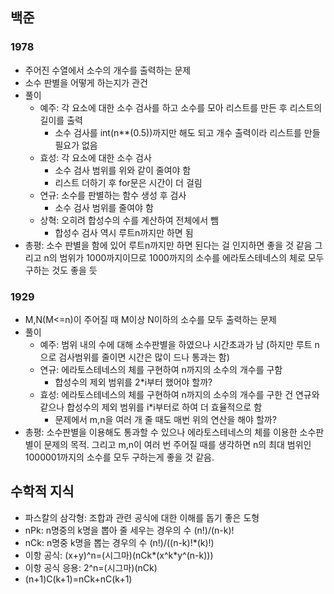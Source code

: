 ## 백준
### 1978
- 주어진 수열에서 소수의 개수를 출력하는 문제
- 소수 판별을 어떻게 하는지가 관건
- 풀이
    - 예주: 각 요소에 대한 소수 검사를 하고 소수를 모아 리스트를 만든 후 리스트의 길이를 출력
        - 소수 검사를 int(n**(0.5))까지만 해도 되고 개수 출력이라 리스트를 만들 필요가 없음
    - 효성: 각 요소에 대한 소수 검사
        - 소수 검사 범위를 위와 같이 줄여야 함
        - 리스트 더하기 후 for문은 시간이 더 걸림
    - 연규: 소수를 판별하는 함수 생성 후 검사
        - 소수 검사 범위를 줄여야 함
    - 상혁: 오히려 합성수의 수를 계산하여 전체에서 뺌
        - 합성수 검사 역시 루트n까지만 하면 됨
- 총평: 소수 판별을 함에 있어 루트n까지만 하면 된다는 걸 인지하면 좋을 것 같음 그리고 n의 범위가 1000까지이므로 1000까지의 소수를 에라토스테네스의 체로 모두 구하는 것도 좋을 듯

### 1929
- M,N(M<=n)이 주어질 때 M이상 N이하의 소수를 모두 출력하는 문제
- 풀이
    - 예주: 범위 내의 수에 대해 소수판별을 하였으나 시간초과가 남 (하지만 루트 n으로 검사범위를 줄이면 시간은 많이 드나 통과는 함)
    - 연규: 에라토스테네스의 체를 구현하여 n까지의 소수의 개수를 구함 
        - 합성수의 제외 범위를 2*i부터 했어야 할까?
    - 효성: 에라토스테네스의 체를 구현하여 n까지의 소수의 개수를 구한 건 연규와 같으나 합성수의 제외 범위를 i*i부터로 하여 더 효율적으로 함
        - 문제에서 m,n을 여러 개 줄 때도 매번 위의 연산을 해야 할까?
- 총평: 소수판별을 이용해도 통과할 수 있으나 에라토스테네스의 체를 이용한 소수판별이 문제의 목적. 그리고 m,n이 여러 번 주어질 때를 생각하면 n의 최대 범위인 1000001까지의 소수를 모두 구하는게 좋을 것 같음.

## 수학적 지식
- 파스칼의 삼각형: 조합과 관련 공식에 대한 이해를 돕기 좋은 도형
- nPk: n명중의 k명을 뽑아 줄 세우는 경우의 수 (n!)/(n-k)!
- nCk: n명중 k명을 뽑는 경우의 수 (n!)/((n-k)!*(k)!)
- 이항 공식: (x+y)^n=(시그마)(nCk*(x^k*y^(n-k)))
- 이항 공식 응용: 2^n=(시그마)(nCk)
- (n+1)C(k+1)=nCk+nC(k+1)
